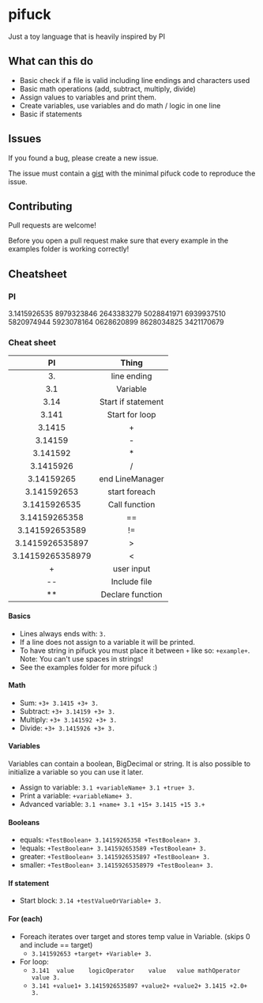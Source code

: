 # pifuck
Just a toy language that is heavily inspired by PI

## What can this do

* Basic check if a file is valid including line endings and characters used
* Basic math operations (add, subtract, multiply, divide)
* Assign values to variables and print them.
* Create variables, use variables and do math / logic in one line
* Basic if statements


## Issues
If you found a bug, please create a new issue.

The issue must contain a [gist](https://gist.github.com/) with the minimal pifuck code to reproduce the issue.


## Contributing

Pull requests are welcome!

Before you open a pull request make sure that every example in the examples folder is working correctly!

## Cheatsheet

### PI

3.1415926535 8979323846 2643383279 5028841971 6939937510 5820974944 5923078164 0628620899 8628034825 3421170679


### Cheat sheet

| PI                     |  Thing                   |
|:----------------------:|:------------------------:|
| 3.                     |    line ending           |
| 3.1                    |    Variable              |
| 3.14                   |    Start if statement    |
| 3.141                  |    Start for loop        |
| 3.1415                 |    +                     |
| 3.14159                |    -                     |
| 3.141592               |    *                     |
| 3.1415926              |    /                     |
| 3.14159265             |    end LineManager       |
| 3.141592653            |    start foreach         |
| 3.1415926535           |    Call function         |
| 3.14159265358          |    ==                    |
| 3.141592653589         |    !=                    |
| 3.1415926535897        |    \>                    |
| 3.14159265358979       |    \<                    |
| +                      |    user input            |
| --                     |    Include file          |
| **                     |    Declare function      |

#### Basics
* Lines always ends with: `3.`
* If a line does not assign to a variable it will be printed.
* To have string in pifuck you must place it between `+` like so: `+example+`. Note: You can't use spaces in strings!
* See the examples folder for more pifuck :\)

#### Math
* Sum: `+3+ 3.1415 +3+ 3.`
* Subtract: `+3+ 3.14159 +3+ 3.`
* Multiply: `+3+ 3.141592 +3+ 3.`
* Divide: `+3+ 3.1415926 +3+ 3.`

#### Variables
Variables can contain a boolean, BigDecimal or string. It is also possible to initialize a variable so you can use it later.
* Assign to variable: `3.1 +variableName+ 3.1 +true+ 3.`
* Print a variable: `+variableName+ 3.`
* Advanced variable: `3.1 +name+ 3.1 +15+ 3.1415 +15 3.+`


#### Booleans
* equals: `+TestBoolean+ 3.14159265358 +TestBoolean+ 3.`
* !equals: `+TestBoolean+ 3.141592653589 +TestBoolean+ 3.`
* greater: `+TestBoolean+ 3.1415926535897 +TestBoolean+ 3.`
* smaller: `+TestBoolean+ 3.14159265358979 +TestBoolean+ 3.`

#### If statement 
* Start block: `3.14 +testValueOrVariable+ 3.`


#### For (each)
* Foreach iterates over target and stores temp value in Variable. (skips 0 and include == target)
  *  `3.141592653 +target+ +Variable+ 3.`
* For loop:
  *  `3.141  value    logicOperator    value   value mathOperator value 3.`
  *  `3.141 +value1+ 3.1415926535897 +value2+ +value2+ 3.1415 +2.0+ 3.`
